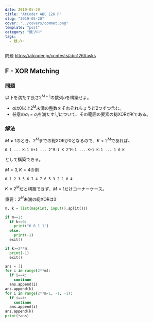 ```yaml
---
date: 2019-05-20
title: "AtCoder ABC 126 F"
slug: "2019-05-20"
cover: "../covers/commet.png"
template: "post"
category: "競プロ"
tags:
  - 競プロ
---
```


問題 <https://atcoder.jp/contests/abc126/tasks>

## F - XOR Matching

### 問題

以下を満たす長さ$2^{M+1}$の数列$a$を構築せよ。

* $a$は$0$以上$2^M$未満の整数をそれぞれちょうど2つずつ含む。
* 任意の$a_i=a_j$を満たす$i, j$について、その範囲の要素の総XORが$K$である。

### 解法

$M\neq 1$のとき、$2^M$までの総XORが0となるので、$K<2^M$であれば、

```text
0 1 ... K-1 K+1 ... 2^M-1 K 2^M-1 ... K+1 K-1 ... 1 0 K
```

として構築できる。

$M=3, K=4$の例

```text
0 1 2 3 5 6 7 4 7 6 5 3 2 1 0 4
```

$K\ge 2^M$だと構築できず、$M=1$だけコーナーケース。

重要：$2^M$未満の総XORは0

```python
m, k = list(map(int, input().split()))

if m==1:
  if k==0:
    print("0 0 1 1")
  else:
    print(-1)
  exit()

if k>=2**m:
  print(-1)
  exit()

ans = []
for i in range(2**m):
  if i==k:
    continue
  ans.append(i)
ans.append(k)
for i in range(2**m-1, -1, -1):
  if i==k:
    continue
  ans.append(i)
ans.append(k)
print(*ans)
```